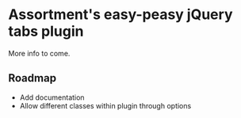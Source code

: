 # Assortment's easy-peasy jQuery tabs plugin

More info to come.

## Roadmap

- Add documentation
- Allow different classes within plugin through options

